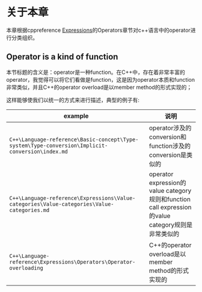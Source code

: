 # 关于本章

本章根据cppreference [Expressions](https://en.cppreference.com/w/cpp/language/expressions)的Operators章节对c++语言中的operator进行分类组织。

## Operator is a kind of function

本节标题的含义是：operator是一种function。在C++中，存在着非常丰富的operator，我觉得可以将它们看做是function，这是因为operator本质和function非常类似，并且C++的operator overload是以member method的形式实现的；

这样能够使我们以统一的方式来进行描述，典型的例子有:

| example                                                      | 说明                                                         |
| ------------------------------------------------------------ | ------------------------------------------------------------ |
| `C++\Language-reference\Basic-concept\Type-system\Type-conversion\Implicit-conversion\index.md` | operator涉及的conversion和function涉及的conversion是类似的   |
| `C++\Language-reference\Expressions\Value-categories\Value-categories\Value-categories.md` | operator expression的value category规则和function call expression的value category规则是非常类似的 |
| `C++\Language-reference\Expressions\Operators\Operator-overloading` | C++的operator overload是以member method的形式实现的          |

